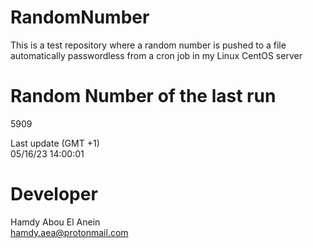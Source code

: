 # RandomNumber    
This is a test repository where a random number is pushed to a file automatically passwordless from a cron job in my Linux CentOS server    
# Random Number of the last run   
5909
      
Last update (GMT +1)    
05/16/23 14:00:01
# Developer    
Hamdy Abou El Anein   
hamdy.aea@protonmail.com
